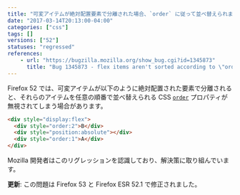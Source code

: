 ```yaml
---
title: "可変アイテムが絶対配置要素で分離された場合、`order` に従って並べ替えられません"
date: "2017-03-14T20:13:00-04:00"
categories: ["css"]
tags: []
versions: ["52"]
statuses: "regressed"
references:
    - url: "https://bugzilla.mozilla.org/show_bug.cgi?id=1345873"
      title: "Bug 1345873 - flex items aren't sorted according to \"order\", if they're separated by an abspos sibling"
---
```

Firefox 52 では、可変アイテムが以下のように絶対配置された要素で分離されると、それらのアイテムを任意の順番で並べ替えられる CSS [`order`](https://developer.mozilla.org/ja/docs/Web/CSS/order) プロパティが無視されてしまう場合があります。

```html
<div style="display:flex">
  <div style="order:2">B</div>
  <div style="position:absolute"></div>
  <div style="order:1">A</div>
</div>
```

Mozilla 開発者はこのリグレッションを認識しており、解決策に取り組んでいます。

**更新**: この問題は Firefox 53 と Firefox ESR 52.1 で修正されました。
